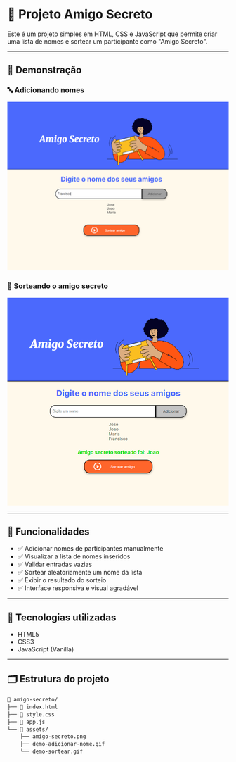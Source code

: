 # 🎁 Projeto Amigo Secreto

Este é um projeto simples em HTML, CSS e JavaScript que permite criar uma lista de nomes e sortear um participante como "Amigo Secreto".

---

## 📸 Demonstração

### 🔤 Adicionando nomes
<img src="assets/demo-adicionar-nome.png" width="600" alt="Demonstração de adicionar nomes na lista" />

### 🎲 Sorteando o amigo secreto
<img src="assets/demo-sortear-nome.png" width="600" alt="Demonstração de sorteio de amigo secreto" />

---

## 🚀 Funcionalidades

- ✅ Adicionar nomes de participantes manualmente
- ✅ Visualizar a lista de nomes inseridos
- ✅ Validar entradas vazias
- ✅ Sortear aleatoriamente um nome da lista
- ✅ Exibir o resultado do sorteio
- ✅ Interface responsiva e visual agradável

---

## 🧠 Tecnologias utilizadas

- HTML5
- CSS3
- JavaScript (Vanilla)

---

## 🗂️ Estrutura do projeto

```bash
📁 amigo-secreto/
├── 📄 index.html
├── 📄 style.css
├── 📄 app.js
└── 📁 assets/
    ├── amigo-secreto.png
    ├── demo-adicionar-nome.gif
    └── demo-sortear.gif
